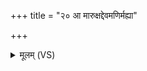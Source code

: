 +++
title = "२० आ मारुक्षद्देवमणिर्मह्या"

+++
<details><summary>मूलम् (VS)</summary>

आ मा॑रुक्षद्देवम॒णिर्म॒ह्या अ॑रि॒ष्टता॑तये।  
इ॒मं मे॒थिम॑भि॒संवि॑शध्वं तनू॒पानं॑ त्रि॒वरू॑थ॒मोज॑से ॥
</details>